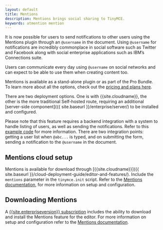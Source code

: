 ```yaml
---
layout: default
title: Mentions
description: Mentions brings social sharing to TinyMCE.
keywords: atmention mention
---
```


It is now possible for users to send notifications to other users using the Mentions plugin through an `@username` in the document. Using `@username` for notifications are incredibly commonplace in social software such as Twitter and Facebook along with social enterprise applications such as IBM’s Connections suite.

Users can communicate every day using `@username` on social networks and can expect to be able to use them when creating content too.

Mentions is available as a stand-alone plugin or as part of the Pro Bundle. To learn more about all the options, check out the [pricing and plans here]({{site.pricingpage}}).

There are two deployment options. One is with {{site.cloudname}}, the other is the more traditional Self-hosted route, requiring an additional [server-side component]({{ site.baseurl }}/enterprise/server/) to be installed and configured.

Please note that this feature requires a backend integration with a system to handle listing of users, as well as sending the notifications. Refer to this [example code]({{site.baseurl}}/plugins/mentions/#example) for more information. There are two integration points: getting a user list when `@abc...` is typed, and on submitting the form, sending a notification to the `@username` in the document.

## Mentions cloud setup

Mentions is available for download through [{{site.cloudname}}]({{ site.baseurl }}/cloud-deployment-guide/editor-and-features/). Include the `mentions` parameter in the `tinymce.init` script. Refer to the [Mentions documentation]({{site.baseurl}}/plugins/mentions/), for more information on setup and configuration.

## Downloading Mentions

A [{{site.enterpriseversion}} subscription]({{site.pricingpage}}) includes the ability to download and install the Mentions feature for the editor. For more information on setup and configuration refer to the [Mentions documentation]({{site.baseurl}}/plugins/mentions/).


